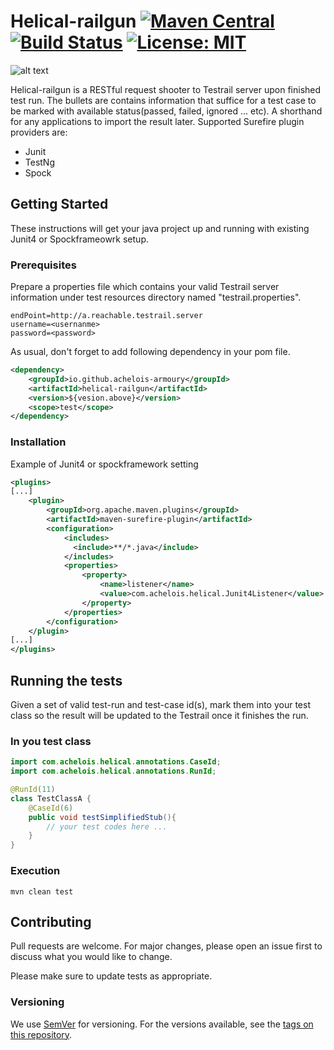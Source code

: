 # Helical-railgun [![Maven Central](https://maven-badges.herokuapp.com/maven-central/io.github.achelois-armoury/helical-railgun/badge.svg)](https://maven-badges.herokuapp.com/maven-central/io.github.achelois-armoury/helical-railgun/) [![Build Status](https://dev.azure.com/achelois/helical-railgun/_apis/build/status/achelois-armoury.helical-railgun?branchName=master)](https://dev.azure.com/achelois/helical-railgun/_build/latest?definitionId=1&branchName=master) [![License: MIT](https://img.shields.io/badge/License-MIT-yellow.svg)](https://choosealicense.com/licenses/mit/)
![alt text](https://images.squarespace-cdn.com/content/v1/55a1e994e4b0b796f1ff0572/1559676034326-QIFVQ5KV4FQT8FTBGLDI/ke17ZwdGBToddI8pDm48kBJcEoGlYmIb8eXE31ZaxCN7gQa3H78H3Y0txjaiv_0fDoOvxcdMmMKkDsyUqMSsMWxHk725yiiHCCLfrh8O1z4YTzHvnKhyp6Da-NYroOW3ZGjoBKy3azqku80C789l0oCA_6zAHQKJnM6yePSW5pSPMoXiKHmdEPIp1wwI8ycCBXVndLtUShlyYbZz1iBDgw/RailGun_BluePrint_001a.png?format=2500w)

Helical-railgun is a RESTful request shooter to Testrail server upon finished test run. The bullets are contains information that suffice for a test case to be marked with available status(passed, failed, ignored ... etc). A shorthand for any applications to import the result later. Supported Surefire plugin providers are:
  
- Junit
- TestNg
- Spock

## Getting Started
These instructions will get your java project up and running with existing Junit4 or Spockframeowrk setup.

### Prerequisites
Prepare a properties file which contains your valid Testrail server information under test resources directory named "testrail.properties".

```
endPoint=http://a.reachable.testrail.server
username=<usernanme>
password=<password>
```

As usual, don't forget to add following dependency in your pom file.
```xml
<dependency>
    <groupId>io.github.achelois-armoury</groupId>
    <artifactId>helical-railgun</artifactId>
    <version>${vesion.above}</version>
    <scope>test</scope>
</dependency>
```
### Installation

Example of Junit4 or spockframework setting

```xml 
<plugins>
[...]      
    <plugin>
        <groupId>org.apache.maven.plugins</groupId>
        <artifactId>maven-surefire-plugin</artifactId>
        <configuration>
            <includes>
              <include>**/*.java</include>
            </includes>
            <properties>
                <property>
                    <name>listener</name>
                    <value>com.achelois.helical.Junit4Listener</value>
                </property>
            </properties>
        </configuration>
    </plugin>
[...]
</plugins>
```

## Running the tests
Given a set of valid test-run and test-case id(s), mark them into your test class so the result will be updated to the Testrail once it finishes the run.
### In you test class
```java
import com.achelois.helical.annotations.CaseId;
import com.achelois.helical.annotations.RunId;

@RunId(11)
class TestClassA {
    @CaseId(6)
    public void testSimplifiedStub(){
        // your test codes here ...
    }    
}
```

### Execution
```shell script
mvn clean test
```

## Contributing
Pull requests are welcome. For major changes, please open an issue first to discuss what you would like to change.

Please make sure to update tests as appropriate.

### Versioning
We use [SemVer](http://semver.org/) for versioning. For the versions available, see the [tags on this repository](https://github.com/achelois-armoury/helical-railgun/tags). 